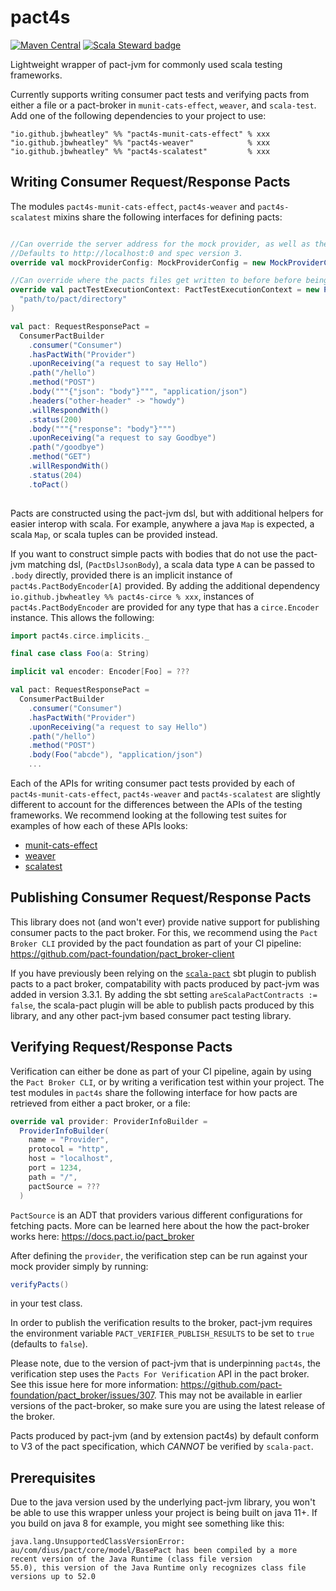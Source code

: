 # pact4s

[![Maven Central](https://img.shields.io/maven-central/v/io.github.jbwheatley/pact4s-weaver_2.13.svg)](http://search.maven.org/#search%7Cga%7C1%7Cpact4s)
[![Scala Steward badge](https://img.shields.io/badge/Scala_Steward-helping-blue.svg?style=flat&logo=data:image/png;base64,iVBORw0KGgoAAAANSUhEUgAAAA4AAAAQCAMAAAARSr4IAAAAVFBMVEUAAACHjojlOy5NWlrKzcYRKjGFjIbp293YycuLa3pYY2LSqql4f3pCUFTgSjNodYRmcXUsPD/NTTbjRS+2jomhgnzNc223cGvZS0HaSD0XLjbaSjElhIr+AAAAAXRSTlMAQObYZgAAAHlJREFUCNdNyosOwyAIhWHAQS1Vt7a77/3fcxxdmv0xwmckutAR1nkm4ggbyEcg/wWmlGLDAA3oL50xi6fk5ffZ3E2E3QfZDCcCN2YtbEWZt+Drc6u6rlqv7Uk0LdKqqr5rk2UCRXOk0vmQKGfc94nOJyQjouF9H/wCc9gECEYfONoAAAAASUVORK5CYII=)](https://scala-steward.org)

Lightweight wrapper of pact-jvm for commonly used scala testing frameworks.

Currently supports writing consumer pact tests and verifying pacts from either a file or a pact-broker in `munit-cats-effect`, `weaver`, and `scala-test`. Add one of the following dependencies to your project to use: 
```
"io.github.jbwheatley" %% "pact4s-munit-cats-effect" % xxx
"io.github.jbwheatley" %% "pact4s-weaver"            % xxx
"io.github.jbwheatley" %% "pact4s-scalatest"         % xxx
```

## Writing Consumer Request/Response Pacts

The modules `pact4s-munit-cats-effect`, `pact4s-weaver` and `pact4s-scalatest` mixins share the following interfaces for defining pacts:

```scala

//Can override the server address for the mock provider, as well as the pact spec version. 
//Defaults to http://localhost:0 and spec version 3. 
override val mockProviderConfig: MockProviderConfig = new MockProviderConfig("localhost", 1234, PactSpecVersion.V3, "http")

//Can override where the pacts files get written to before before being published. Defaults to "./target/pacts"
override val pactTestExecutionContext: PactTestExecutionContext = new PactTestExecutionContext(
  "path/to/pact/directory"
)

val pact: RequestResponsePact =
  ConsumerPactBuilder
    .consumer("Consumer")
    .hasPactWith("Provider")
    .uponReceiving("a request to say Hello")
    .path("/hello")
    .method("POST")
    .body("""{"json": "body"}""", "application/json")
    .headers("other-header" -> "howdy")
    .willRespondWith()
    .status(200)
    .body("""{"response": "body"}""")
    .uponReceiving("a request to say Goodbye")
    .path("/goodbye")
    .method("GET")
    .willRespondWith()
    .status(204)
    .toPact()
      
```

Pacts are constructed using the pact-jvm dsl, but with additional helpers for easier interop with scala. For example, anywhere a java `Map` is expected, a scala `Map`, or scala tuples can be provided instead. 

If you want to construct simple pacts with bodies that do not use the pact-jvm matching dsl, (`PactDslJsonBody`), a scala data type `A` can be passed to `.body` directly, provided there is an implicit instance of `pact4s.PactBodyEncoder[A]` provided. By adding the additional dependency `io.github.jbwheatley %% pact4s-circe % xxx`, instances of `pact4s.PactBodyEncoder` are provided for any type that has a `circe.Encoder` instance. This allows the following: 

```scala
import pact4s.circe.implicits._

final case class Foo(a: String)

implicit val encoder: Encoder[Foo] = ???

val pact: RequestResponsePact =
  ConsumerPactBuilder
    .consumer("Consumer")
    .hasPactWith("Provider")
    .uponReceiving("a request to say Hello")
    .path("/hello")
    .method("POST")
    .body(Foo("abcde"), "application/json")
    ...
```

Each of the APIs for writing consumer pact tests provided by each of `pact4s-munit-cats-effect`, `pact4s-weaver` and `pact4s-scalatest` are slightly different to account for the differences between the APIs of the testing frameworks. We recommend looking at the following test suites for examples of how each of these APIs looks: 

- [munit-cats-effect](https://github.com/jbwheatley/pact4s/blob/549bc3e76d3e377862438f6f748075499cc39f7d/munit-cats-effect-pact/src/test/scala/pact4s/munit/RequestResponsePactForgerMUnitSuite.scala) 
- [weaver](https://github.com/jbwheatley/pact4s/blob/549bc3e76d3e377862438f6f748075499cc39f7d/weaver-pact/src/test/scala/pact4s/weaver/RequestResponsePactForgerWeaverSuite.scala)
- [scalatest](https://github.com/jbwheatley/pact4s/blob/549bc3e76d3e377862438f6f748075499cc39f7d/scalatest-pact/src/test/scala/pact4s/scalatest/RequestResponsePactForgerScalaTestSuite.scala)

## Publishing Consumer Request/Response Pacts

This library does not (and won't ever) provide native support for publishing consumer pacts to the pact broker. For this, we recommend using the `Pact Broker CLI` provided by the pact foundation as part of your CI pipeline: https://github.com/pact-foundation/pact_broker-client

If you have previously been relying on the [`scala-pact`](https://github.com/ITV/scala-pact) sbt plugin to publish pacts to a pact broker, compatability with pacts produced by pact-jvm was added in version 3.3.1. By adding the sbt setting `areScalaPactContracts := false`, the scala-pact plugin will be able to publish pacts produced by this library, and any other pact-jvm based consumer pact testing library.

## Verifying Request/Response Pacts

Verification can either be done as part of your CI pipeline, again by using the `Pact Broker CLI`, or by writing a verification test within your project. The test modules in `pact4s` share the following interface for how pacts are retrieved from either a pact broker, or a file: 

```scala
override val provider: ProviderInfoBuilder = 
  ProviderInfoBuilder(
    name = "Provider",
    protocol = "http",
    host = "localhost",
    port = 1234,
    path = "/",
    pactSource = ???
  )
```

`PactSource` is an ADT that providers various different configurations for fetching pacts. More can be learned here about the how the pact-broker works here: https://docs.pact.io/pact_broker

After defining the `provider`, the verification step can be run against your mock provider simply by running: 
```scala
verifyPacts()
```
in your test class.

In order to publish the verification results to the broker, pact-jvm requires the environment variable `PACT_VERIFIER_PUBLISH_RESULTS` to be set to `true` (defaults to `false`).

Please note, due to the version of pact-jvm that is underpinning `pact4s`, the verification step uses the `Pacts For Verification` API in the pact broker. See this issue here for more information: https://github.com/pact-foundation/pact_broker/issues/307. This may not be available in earlier versions of the pact-broker, so make sure you are using the latest release of the broker. 

Pacts produced by pact-jvm (and by extension pact4s) by default conform to V3 of the pact specification, which *CANNOT* be verified by `scala-pact`.

## Prerequisites

Due to the java version used by the underlying pact-jvm library, you won't be able to use this wrapper unless your project is being built on java 11+. If you build on java 8 for example, you might see something like this: 

```
java.lang.UnsupportedClassVersionError: au/com/dius/pact/core/model/BasePact has been compiled by a more recent version of the Java Runtime (class file version
55.0), this version of the Java Runtime only recognizes class file versions up to 52.0
```
